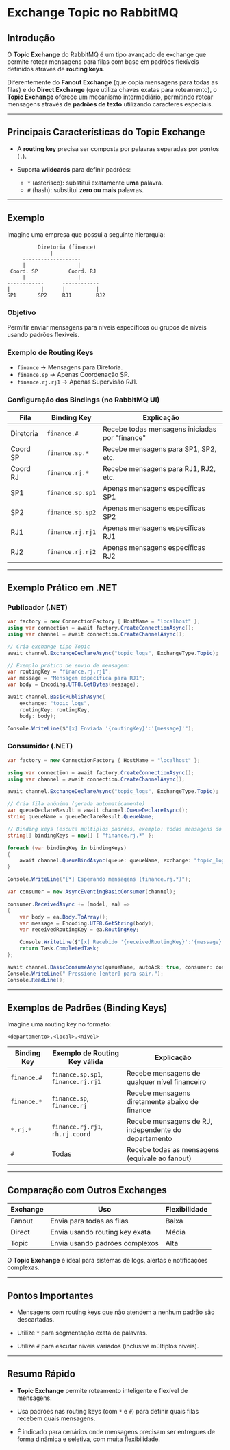 # Exchange Topic no RabbitMQ

## Introdução

O **Topic Exchange** do RabbitMQ é um tipo avançado de exchange que permite rotear mensagens para filas com base em padrões flexíveis definidos através de **routing keys**.

Diferentemente do **Fanout Exchange** (que copia mensagens para todas as filas) e do **Direct Exchange** (que utiliza chaves exatas para roteamento), o **Topic Exchange** oferece um mecanismo intermediário, permitindo rotear mensagens através de **padrões de texto** utilizando caracteres especiais.

---

## Principais Características do Topic Exchange

- A **routing key** precisa ser composta por palavras separadas por pontos (`.`).

- Suporta **wildcards** para definir padrões:
  - `*` (asterisco): substitui exatamente **uma** palavra.
  - `#` (hash): substitui **zero ou mais** palavras.

---

## Exemplo

Imagine uma empresa que possui a seguinte hierarquia:

```
          Diretoria (finance)
              |
     -------------------
     |                 |
 Coord. SP          Coord. RJ
     |                 |
------------      ------------
|          |      |          |
SP1       SP2     RJ1        RJ2
```

### Objetivo

Permitir enviar mensagens para níveis específicos ou grupos de níveis usando padrões flexíveis.

### Exemplo de Routing Keys

- `finance` → Mensagens para Diretoria.
- `finance.sp` → Apenas Coordenação SP.
- `finance.rj.rj1` → Apenas Supervisão RJ1.

### Configuração dos Bindings (no RabbitMQ UI)

| Fila | Binding Key | Explicação |
|------|-------------|------------|
| Diretoria | `finance.#` | Recebe todas mensagens iniciadas por "finance" |
| Coord SP | `finance.sp.*` | Recebe mensagens para SP1, SP2, etc. |
| Coord RJ | `finance.rj.*` | Recebe mensagens para RJ1, RJ2, etc. |
| SP1 | `finance.sp.sp1` | Apenas mensagens específicas SP1 |
| SP2 | `finance.sp.sp2` | Apenas mensagens específicas SP2 |
| RJ1 | `finance.rj.rj1` | Apenas mensagens específicas RJ1 |
| RJ2 | `finance.rj.rj2` | Apenas mensagens específicas RJ2 |

---

## Exemplo Prático em .NET

### Publicador (.NET)

```csharp
var factory = new ConnectionFactory { HostName = "localhost" };
using var connection = await factory.CreateConnectionAsync();
using var channel = await connection.CreateChannelAsync();

// Cria exchange tipo Topic
await channel.ExchangeDeclareAsync("topic_logs", ExchangeType.Topic);

// Exemplo prático de envio de mensagem:
var routingKey = "finance.rj.rj1";
var message = "Mensagem específica para RJ1";
var body = Encoding.UTF8.GetBytes(message);

await channel.BasicPublishAsync(
    exchange: "topic_logs",
    routingKey: routingKey,
    body: body);

Console.WriteLine($"[x] Enviada '{routingKey}':'{message}'");
```

### Consumidor (.NET)

```csharp
var factory = new ConnectionFactory { HostName = "localhost" };

using var connection = await factory.CreateConnectionAsync();
using var channel = await connection.CreateChannelAsync();

await channel.ExchangeDeclareAsync("topic_logs", ExchangeType.Topic);

// Cria fila anônima (gerada automaticamente)
var queueDeclareResult = await channel.QueueDeclareAsync();
string queueName = queueDeclareResult.QueueName;

// Binding keys (escuta múltiplos padrões, exemplo: todas mensagens do RJ)
string[] bindingKeys = new[] { "finance.rj.*" };

foreach (var bindingKey in bindingKeys)
{
    await channel.QueueBindAsync(queue: queueName, exchange: "topic_logs", routingKey: bindingKey);
}

Console.WriteLine("[*] Esperando mensagens (finance.rj.*)");

var consumer = new AsyncEventingBasicConsumer(channel);

consumer.ReceivedAsync += (model, ea) =>
{
    var body = ea.Body.ToArray();
    var message = Encoding.UTF8.GetString(body);
    var receivedRoutingKey = ea.RoutingKey;

    Console.WriteLine($"[x] Recebido '{receivedRoutingKey}':'{message}'");
    return Task.CompletedTask;
};

await channel.BasicConsumeAsync(queueName, autoAck: true, consumer: consumer);
Console.WriteLine(" Pressione [enter] para sair.");
Console.ReadLine();
```

---

## Exemplos de Padrões (Binding Keys)

Imagine uma routing key no formato:

```
<departamento>.<local>.<nível>
```

| Binding Key | Exemplo de Routing Key válida | Explicação |
|-------------|-------------------------------|------------|
| `finance.#` | `finance.sp.sp1`, `finance.rj.rj1` | Recebe mensagens de qualquer nível financeiro |
| `finance.*` | `finance.sp`, `finance.rj` | Recebe mensagens diretamente abaixo de finance |
| `*.rj.*` | `finance.rj.rj1`, `rh.rj.coord` | Recebe mensagens de RJ, independente do departamento |
| `#` | Todas | Recebe todas as mensagens (equivale ao fanout) |

---

## Comparação com Outros Exchanges

| Exchange | Uso | Flexibilidade |
|----------|-----|---------------|
| Fanout | Envia para todas as filas | Baixa |
| Direct | Envia usando routing key exata | Média |
| Topic | Envia usando padrões complexos | Alta |

O **Topic Exchange** é ideal para sistemas de logs, alertas e notificações complexas.

---

## Pontos Importantes

- Mensagens com routing keys que não atendem a nenhum padrão são descartadas.

- Utilize `*` para segmentação exata de palavras.

- Utilize `#` para escutar níveis variados (inclusive múltiplos níveis).

---

## Resumo Rápido

- **Topic Exchange** permite roteamento inteligente e flexível de mensagens.

- Usa padrões nas routing keys (com `*` e `#`) para definir quais filas recebem quais mensagens.

- É indicado para cenários onde mensagens precisam ser entregues de forma dinâmica e seletiva, com muita flexibilidade.
